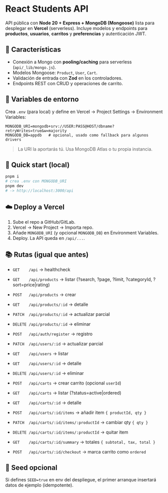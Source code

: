 # React Students API

API pública con **Node 20 + Express + MongoDB (Mongoose)** lista para desplegar en **Vercel** (serverless).
Incluye modelos y endpoints para **productos**, **usuarios**, **carritos** y **preferencias** y autenticación JWT.

## 🎯 Características

-   Conexión a Mongo con **pooling/caching** para serverless (`api/_lib/mongo.js`).
-   Modelos Mongoose: `Product`, `User`, `Cart`.
-   Validación de entrada con **Zod** en los controladores.
-   Endpoints REST con CRUD y operaciones de carrito.

## 🔧 Variables de entorno

Crea `.env` (para local) y define en Vercel → Project Settings → Environment Variables:

```
MONGODB_URI=mongodb+srv://USER:PASS@HOST/dbname?retryWrites=true&w=majority
MONGODB_DB=appdb   # opcional, usado como fallback para algunos drivers
```

> La URI la aportarás tú. Usa MongoDB Atlas o tu propia instancia.

## 🚀 Quick start (local)

```bash
pnpm i
# crea .env con MONGODB_URI
pnpm dev
# -> http://localhost:3000/api
```

## ☁️ Deploy a Vercel

1. Sube el repo a GitHub/GitLab.
2. Vercel → New Project → Importa repo.
3. Añade `MONGODB_URI` (y opcional `MONGODB_DB`) en Environment Variables.
4. Deploy. La API queda en `/api/...`.

## 📚 Rutas (igual que antes)

-   `GET    /api` -> healthcheck
-   `GET    /api/products` -> listar (?search, ?page, ?limit, ?categoryId, ?sort=price|rating)
-   `POST   /api/products` -> crear
-   `GET    /api/products/:id` -> detalle
-   `PATCH  /api/products/:id` -> actualizar parcial
-   `DELETE /api/products/:id` -> eliminar

-   `POST   /api/auth/register` -> registro
-   `PATCH  /api/users/:id` -> actualizar parcial

-   `GET    /api/users` -> listar
-   `GET    /api/users/:id` -> detalle
-   `DELETE /api/users/:id` -> eliminar

-   `POST   /api/carts` -> crear carrito (opcional `userId`)
-   `GET    /api/carts` -> listar (?status=active|ordered)
-   `GET    /api/carts/:id` -> detalle
-   `POST   /api/carts/:id/items` -> añadir item `{ productId, qty }`
-   `PATCH  /api/carts/:id/items/:productId` -> cambiar qty `{ qty }`
-   `DELETE /api/carts/:id/items/:productId` -> quitar item
-   `GET    /api/carts/:id/summary` -> totales `{ subtotal, tax, total }`
-   `POST   /api/carts/:id/checkout` -> marca carrito como `ordered`

## 🧪 Seed opcional

Si defines `SEED=true` en env del despliegue, el primer arranque insertará datos de ejemplo (idempotente).
